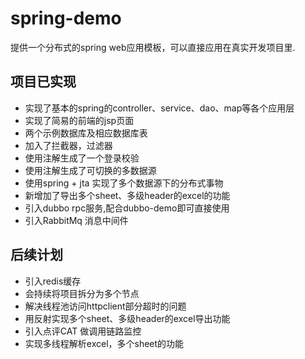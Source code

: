 # spring-demo
提供一个分布式的spring web应用模板，可以直接应用在真实开发项目里.
## 项目已实现
-  实现了基本的spring的controller、service、dao、map等各个应用层
-  实现了简易的前端的jsp页面
-  两个示例数据库及相应数据库表
-  加入了拦截器，过滤器
-  使用注解生成了一个登录校验
-  使用注解生成了可切换的多数据源
-  使用spring + jta 实现了多个数据源下的分布式事物
-  新增加了导出多个sheet、多级header的excel的功能
-  引入dubbo rpc服务,配合dubbo-demo即可直接使用
-  引入RabbitMq 消息中间件
## 后续计划
-  引入redis缓存
-  会持续将项目拆分为多个节点
-  解决线程池访问httpclient部分超时的问题
-  用反射实现多个sheet、多级header的excel导出功能
-  引入点评CAT 做调用链路监控
-  实现多线程解析excel，多个sheet的功能
